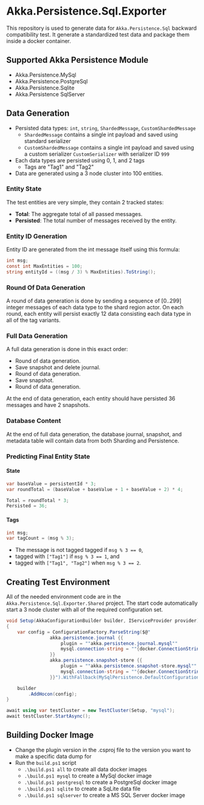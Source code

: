 # Akka.Persistence.Sql.Exporter

This repository is used to generate data for `Akka.Persistence.Sql` backward compatibility test. It generate a standardized test data and package them inside a docker container.

## Supported Akka Persistence Module

* Akka.Persistence.MySql
* Akka.Persistence.PostgreSql
* Akka.Persistence.Sqlite
* Akka.Persistence SqlServer

## Data Generation

* Persisted data types: `int`, `string`, `ShardedMessage`, `CustomShardedMessage`
  * `ShardedMessage` contains a single int payload and saved using standard serializer
  * `CustomShardedMessage` contains a single int payload and saved using a custom serializer `CustomSerializer` with serializer ID `999`
* Each data types are persisted using 0, 1, and 2 tags
  * Tags are "Tag1" and "Tag2"
* Data are generated using a 3 node cluster into 100 entities.

### Entity State

The test entities are very simple, they contain 2 tracked states:
* __Total__: The aggregate total of all passed messages.
* __Persisted__: The total number of messages received by the entity.

### Entity ID Generation

Entity ID are generated from the int message itself using this formula:

```csharp
int msg;
const int MaxEntities = 100;
string entityId = ((msg / 3) % MaxEntities).ToString();
```

### Round Of Data Generation

A round of data generation is done by sending a sequence of [0..299] integer messages of each data type to the shard region actor. On each round, each entity will persist exactly 12 data consisting each data type in all of the tag variants.

### Full Data Generation

A full data generation is done in this exact order:

* Round of data generation.
* Save snapshot and delete journal.
* Round of data generation.
* Save snapshot.
* Round of data generation.

At the end of data generation, each entity should have persisted 36 messages and have 2 snapshots.

### Database Content

At the end of full data generation, the database journal, snapshot, and metadata table will contain data from both Sharding and Persistence.

### Predicting Final Entity State

#### State

```csharp
var baseValue = persistentId * 3;
var roundTotal = (baseValue + baseValue + 1 + baseValue + 2) * 4;

Total = roundTotal * 3;
Persisted = 36;
``` 

#### Tags

```csharp
int msg;
var tagCount = (msg % 3);
```

* The message is not tagged tagged if `msg % 3 == 0`,
* tagged with `["Tag1"]` if `msg % 3 == 1`, and
* tagged with `["Tag1", "Tag2"]` when `msg % 3 == 2`.

## Creating Test Environment

All of the needed environment code are in the `Akka.Persistence.Sql.Exporter.Shared` project. The start code automatically start a 3 node cluster with all of the required configuration set.

```csharp
void Setup(AkkaConfigurationBuilder builder, IServiceProvider provider)
{
    var config = ConfigurationFactory.ParseString($@"
                akka.persistence.journal {{
                    plugin = ""akka.persistence.journal.mysql""
                    mysql.connection-string = ""{docker.ConnectionString}""
                }}
                akka.persistence.snapshot-store {{
                    plugin = ""akka.persistence.snapshot-store.mysql""
                    mysql.connection-string = ""{docker.ConnectionString}""
                }}").WithFallback(MySqlPersistence.DefaultConfiguration());

    builder
        .AddHocon(config);
}

await using var testCluster = new TestCluster(Setup, "mysql");
await testCluster.StartAsync();
```

## Building Docker Image 

* Change the plugin version in the .csproj file to the version you want to make a specific data dump for
* Run the `build.ps1` script
  * `.\build.ps1 all` to create all data docker images
  * `.\build.ps1 mysql` to create a MySql docker image
  * `.\build.ps1 postgresql` to create a PostgreSql docker image
  * `.\build.ps1 sqlite` to create a SqLite data file
  * `.\build.ps1 sqlserver` to create a MS SQL Server docker image
